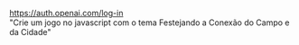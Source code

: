 https://auth.openai.com/log-in  
"Crie um jogo no javascript com o tema Festejando a Conexão do Campo e da Cidade"
